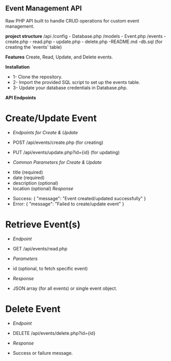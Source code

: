 ## Event Management API
Raw PHP API built to handle CRUD operations for custom event management.

**project structure**
/api
  /config
    - Database.php
  /models
    - Event.php
  /events
    - create.php
    - read.php
    - update.php
    - delete.php
  -README.md
  -db.sql (for creating the 'events' table)

**Features**
Create, Read, Update, and Delete events.

**Installation**
* 1- Clone the repository.
* 2- Import the provided SQL script to set up the events table.
* 3- Update your database credentials in Database.php.

**API Endpoints**
# Create/Update Event

* *Endpoints for Create & Update*
* POST /api/events/create.php (for creating) 
* PUT /api/events/update.php?id={id} (for updating)

* *Common Parameters for Create & Update*
- title (required)
- date (required)
- description (optional)
- location (optional)
*Response*
* Success: { "message": "Event created/updated successfully" }
* Error: { "message": "Failed to create/update event" }

# Retrieve Event(s)
* *Endpoint*
* GET /api/events/read.php

* *Parameters*
* id (optional, to fetch specific event)

* *Response*
* JSON array (for all events) or single event object.

# Delete Event
* *Endpoint*
* DELETE /api/events/delete.php?id={id}

* *Response*
* Success or failure message.